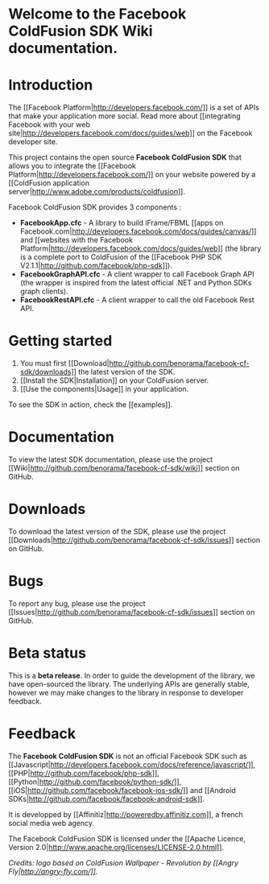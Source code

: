 Welcome to the **Facebook ColdFusion SDK** Wiki documentation.
=============================================================

# Introduction

The [[Facebook Platform|http://developers.facebook.com/]] is a set of APIs that make your application more social. Read more about [[integrating Facebook with your web site|http://developers.facebook.com/docs/guides/web]] on the Facebook developer site. 

This project contains the open source **Facebook ColdFusion SDK** that allows you to integrate the [[Facebook Platform|http://developers.facebook.com/]] on your website powered by a [[ColdFusion application server|http://www.adobe.com/products/coldfusion]].

Facebook ColdFusion SDK provides 3 components :

* **FacebookApp.cfc** - A library to build iFrame/FBML [[apps on Facebook.com|http://developers.facebook.com/docs/guides/canvas/]] and [[websites with the Facebook Platform|http://developers.facebook.com/docs/guides/web]] (the library is a complete port to ColdFusion of the [[Facebook PHP SDK V2.1.1|http://github.com/facebook/php-sdk]]).
* **FacebookGraphAPI.cfc** - A client wrapper to call Facebook Graph API (the wrapper is inspired from the latest official .NET and Python SDKs graph clients).
* **FacebookRestAPI.cfc** - A client wrapper to call the old Facebook Rest API.

# Getting started

1. You must first [[Download|http://github.com/benorama/facebook-cf-sdk/downloads]] the latest version of the SDK.
2. [[Install the SDK|Installation]] on your ColdFusion server.
3. [[Use the components|Usage]] in your application.

To see the SDK in action, check the [[examples]].

# Documentation

To view the latest SDK documentation, please use the project [[Wiki|http://github.com/benorama/facebook-cf-sdk/wiki]] section on GitHub.

# Downloads

To download the latest version of the SDK, please use the project [[Downloads|http://github.com/benorama/facebook-cf-sdk/issues]] section on GitHub.

# Bugs

To report any bug, please use the project [[Issues|http://github.com/benorama/facebook-cf-sdk/issues]] section on GitHub.

# Beta status

This is a **beta release**.
In order to guide the development of the library, we have open-sourced the library. 
The underlying APIs are generally stable, however we may make changes to the library in response to developer feedback.

# Feedback

The **Facebook ColdFusion SDK** is not an official Facebook SDK such as [[Javascript|http://developers.facebook.com/docs/reference/javascript/]], [[PHP|http://github.com/facebook/php-sdk]], [[Python|http://github.com/facebook/python-sdk/]], [[iOS|http://github.com/facebook/facebook-ios-sdk/]] and [[Android SDKs|http://github.com/facebook/facebook-android-sdk]].

It is developped by [[Affinitiz|http://poweredby.affinitiz.com]], a french social media web agency.

The Facebook ColdFusion SDK is licensed under the [[Apache Licence, Version 2.0|http://www.apache.org/licenses/LICENSE-2.0.html]].

*Credits: logo based on ColdFusion Wallpaper - Revolution by [[Angry Fly|http://angry-fly.com/]].*
